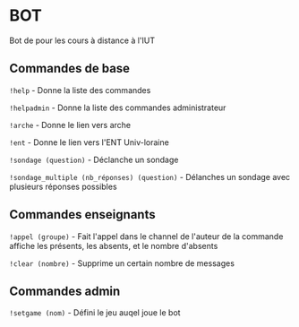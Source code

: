 # BOT

Bot de pour les cours à distance à l'IUT

## Commandes de base

`!help` - Donne la liste des commandes

`!helpadmin` - Donne la liste des commandes administrateur

`!arche` - Donne le lien vers arche

`!ent` - Donne le lien vers l'ENT Univ-loraine

`!sondage (question)` - Déclanche un sondage

`!sondage_multiple (nb_réponses) (question)` - Délanches un sondage avec plusieurs réponses possibles

## Commandes enseignants

`!appel (groupe)` - Fait l'appel dans le channel de l'auteur de la commande affiche les présents, les absents, et le nombre d'absents

`!clear (nombre)` - Supprime un certain nombre de messages

## Commandes admin

`!setgame (nom)` - Défini le jeu auqel joue le bot
